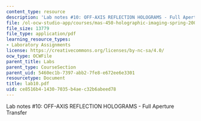 ```yaml
---
content_type: resource
description: 'Lab notes #10: OFF-AXIS REFLECTION HOLOGRAMS - Full Aperture Transfer'
file: /ol-ocw-studio-app/courses/mas-450-holographic-imaging-spring-2003/ce8516b414307035b4aec32b6abeed78_lab10.pdf
file_size: 13779
file_type: application/pdf
learning_resource_types:
- Laboratory Assignments
license: https://creativecommons.org/licenses/by-nc-sa/4.0/
ocw_type: OCWFile
parent_title: Labs
parent_type: CourseSection
parent_uid: 5460ec1b-7397-abb2-7fe8-e672ee6e3301
resourcetype: Document
title: lab10.pdf
uid: ce8516b4-1430-7035-b4ae-c32b6abeed78
---
```

Lab notes #10: OFF-AXIS REFLECTION HOLOGRAMS - Full Aperture Transfer